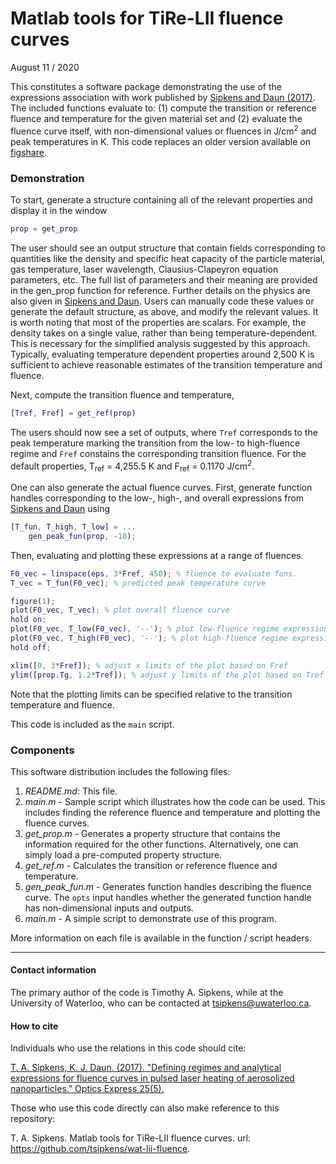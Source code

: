 # Matlab tools for TiRe-LII fluence curves

August 11 / 2020

This constitutes a software package demonstrating the use of the expressions association with work published by [Sipkens and Daun (2017)][1]. The included functions evaluate to: (1) compute the transition or reference fluence and temperature for the given material set and (2) evaluate the fluence curve itself, with non-dimensional values or fluences in J/cm<sup>2</sup> and peak temperatures in K. This code replaces an older version available on [figshare][2].  

### Demonstration

To start, generate a structure containing all of the relevant properties and display it in the window

```Matlab
prop = get_prop
```

The user should see an output structure that contain fields corresponding to quantities like the density and specific heat capacity of the particle material, gas temperature, laser wavelength, Clausius-Clapeyron equation parameters, etc. The full list of parameters and their meaning are provided in the gen_prop function for reference. Further details on the physics are also given in [Sipkens and Daun][1]. Users can manually code these values or generate the default structure, as above, and modify the relevant values. It is worth noting that most of the properties are scalars. For example, the density takes on a single value, rather than being temperature-dependent. This is necessary for the simplified analysis suggested by this approach. Typically, evaluating temperature dependent properties around 2,500 K is sufficient to achieve reasonable estimates of the transition temperature and fluence. 

Next, compute the transition fluence and temperature,

```Matlab
[Tref, Fref] = get_ref(prop)
```

The users should now see a set of outputs, where `Tref` corresponds to the peak temperature marking the transition from the low- to high-fluence regime and `Fref` constains the corresponding transition fluence. For the default properties, T<sub>ref</sub> =  4,255.5 K and F<sub>ref</sub> = 0.1170 J/cm<sup>2</sup>. 

One can also generate the actual fluence curves. First, generate function handles corresponding to the low-, high-, and overall expressions from [Sipkens and Daun][1] using

```Matlab
[T_fun, T_high, T_low] = ...
    gen_peak_fun(prop, -10);
```

Then, evaluating and plotting these expressions at a range of fluences. 

```Matlab
F0_vec = linspace(eps, 3*Fref, 450); % fluence to evaluate funs.
T_vec = T_fun(F0_vec); % predicted peak temperature curve

figure(1);
plot(F0_vec, T_vec); % plot overall fluence curve
hold on;
plot(F0_vec, T_low(F0_vec), '--'); % plot low-fluence regime expression
plot(F0_vec, T_high(F0_vec), '--'); % plot high-fluence regime expression
hold off;

xlim([0, 3*Fref]); % adjust x limits of the plot based on Fref
ylim([prop.Tg, 1.2*Tref]); % adjust y limits of the plot based on Tref
```

Note that the plotting limits can be specified relative to the transition temperature and fluence. 

This code is included as the `main` script. 

### Components

This software distribution includes the following files:

1. *README.md*: This file. 
2. *main.m* - Sample script which illustrates how the code can be used. This includes finding the reference fluence and temperature and plotting the fluence curves. 
3. *get_prop.m* - Generates a property structure that contains the information required for the other functions. Alternatively, one can simply load a pre-computed property structure. 
4. *get_ref.m* - Calculates the transition or reference fluence and temperature.
5. *gen_peak_fun.m* - Generates function handles describing the fluence curve. The `opts` input handles whether the generated function handle has non-dimensional inputs and outputs. 
6. *main.m* - A simple script to demonstrate use of this program. 

More information on each file is available in the function / script headers. 

---------

#### Contact information

The primary author of the code is Timothy A. Sipkens, while at the University of Waterloo, who can be contacted at tsipkens@uwaterloo.ca. 

#### How to cite

Individuals who use the relations in this code should cite:

[T. A. Sipkens, K. J. Daun. (2017). "Defining regimes and analytical expressions for fluence curves in pulsed laser heating of aerosolized nanoparticles." Optics Express 25(5).][1]

Those who use this code directly can also make reference to this repository:

T. A. Sipkens. Matlab tools for TiRe-LII fluence curves. url: https://github.com/tsipkens/wat-lii-fluence. 


[1]: https://doi.org/10.1364/OE.25.005684
[2]: https://figshare.com/articles/dataset/MATLAB_tools_for_TiRe-LII_fluence_curves/5513497